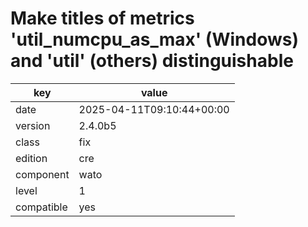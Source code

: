 [//]: # (werk v2)
# Make titles of metrics 'util_numcpu_as_max' (Windows) and 'util' (others) distinguishable

key        | value
---------- | ---
date       | 2025-04-11T09:10:44+00:00
version    | 2.4.0b5
class      | fix
edition    | cre
component  | wato
level      | 1
compatible | yes


